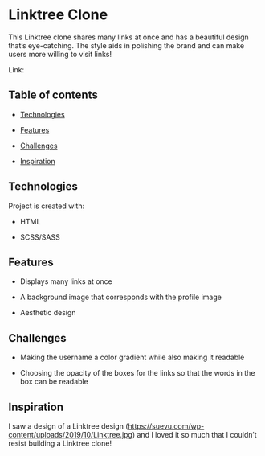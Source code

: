 # Linktree Clone
This Linktree clone shares many links at once and has a beautiful design that’s eye-catching. The style aids in polishing the brand and can make users more willing to visit links!




Link: 




## Table of contents




-  [Technologies](#technologies)

-  [Features](#features)

-  [Challenges](#challenges)

-  [Inspiration](#inspiration)



## Technologies




Project is created with:


-  HTML

-  SCSS/SASS



## Features




-  Displays many links at once

-  A background image that corresponds with the profile image

-  Aesthetic design




## Challenges




-  Making the username a color gradient while also making it readable

-  Choosing the opacity of the boxes for the links so that the words in the box can be readable




## Inspiration

I saw a design of a Linktree design (https://suevu.com/wp-content/uploads/2019/10/Linktree.jpg) and I loved it so much that I couldn’t resist building a Linktree clone!
